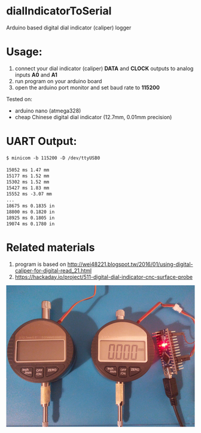 # dialIndicatorToSerial
Arduino based digital dial indicator (caliper) logger

# Usage:
1. connect your dial indicator (caliper) **DATA** and **CLOCK** outputs to analog inputs **A0** and **A1**
1. run program on your arduino board
1. open the arduino port monitor and set baud rate to **115200**

Tested on:
 - arduino nano (atmega328)
 - cheap Chinese digital dial indicator (12.7mm, 0.01mm precision)


# UART Output:
```
$ minicom -b 115200 -D /dev/ttyUSB0

15052 ms 1.47 mm
15177 ms 1.52 mm
15302 ms 1.52 mm
15427 ms 1.83 mm
15552 ms -3.07 mm
...
18675 ms 0.1835 in
18800 ms 0.1820 in
18925 ms 0.1805 in
19074 ms 0.1780 in
```

# Related materials
1. program is based on http://wei48221.blogspot.tw/2016/01/using-digital-caliper-for-digital-read_21.html
1. https://hackaday.io/project/511-digital-dial-indicator-cnc-surface-probe

![chinese dial indicator](docs/chineseDialIndicator.jpg)
